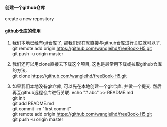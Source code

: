 #### 创建一个github仓库
create a new repository  
#### github仓库的使用  
1. 我们本地已经有git仓库了, 那我们现在就直接与github仓库进行关联就可以了.
  git remote add origin https://github.com/wangleihd/freeBook-H5.git  
  git push -u origin master  

2. 我们还可以用clone直接去下载这个项目, 这也是最常用下载或拉取github仓库的方法.  
  git clone https://github.com/wangleihd/freeBook-H5.git    
3. 如果我们本地没有git仓库, 可以先在本地创建一个git仓库, 并做一个提交. 然后再互github远程仓库进行关联.
 echo "# abc" >> README.md  
 git init  
 git add README.md  
 git commit -m "first commit"  
 git remote add origin https://github.com/wangleihd/freeBook-H5.git  
 git push -u origin master  
